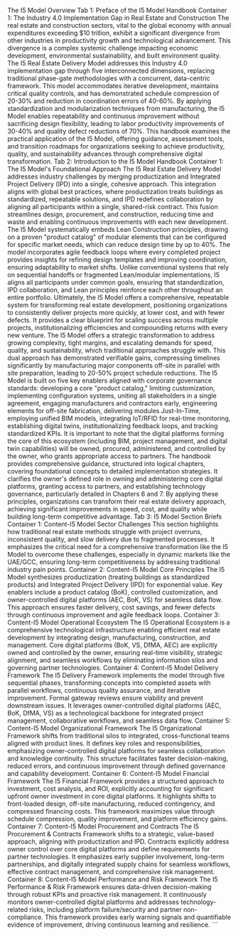 The I5 Model Overview
Tab 1: Preface of the I5 Model Handbook
Container 1: The Industry 4.0 Implementation Gap in Real Estate and Construction
The real estate and construction sectors, vital to the global economy with annual expenditures exceeding $10 trillion, exhibit a significant divergence from other industries in productivity growth and technological advancement. This divergence is a complex systemic challenge impacting economic development, environmental sustainability, and built environment quality. The I5 Real Estate Delivery Model addresses this Industry 4.0 implementation gap through five interconnected dimensions, replacing traditional phase-gate methodologies with a concurrent, data-centric framework. This model accommodates iterative development, maintains critical quality controls, and has demonstrated schedule compression of 20-30% and reduction in coordination errors of 40-60%. By applying standardization and modularization techniques from manufacturing, the I5 Model enables repeatability and continuous improvement without sacrificing design flexibility, leading to labor productivity improvements of 30-40% and quality defect reductions of 70%. This handbook examines the practical application of the I5 Model, offering guidance, assessment tools, and transition roadmaps for organizations seeking to achieve productivity, quality, and sustainability advances through comprehensive digital transformation.
Tab 2: Introduction to the I5 Model Handbook
Container 1: The I5 Model's Foundational Approach
The I5 Real Estate Delivery Model addresses industry challenges by merging productization and Integrated Project Delivery (IPD) into a single, cohesive approach. This integration aligns with global best practices, where productization treats buildings as standardized, repeatable solutions, and IPD redefines collaboration by aligning all participants within a single, shared-risk contract. This fusion streamlines design, procurement, and construction, reducing time and waste and enabling continuous improvements with each new development. The I5 Model systematically embeds Lean Construction principles, drawing on a proven "product catalog" of modular elements that can be configured for specific market needs, which can reduce design time by up to 40%.
The model incorporates agile feedback loops where every completed project provides insights for refining design templates and improving coordination, ensuring adaptability to market shifts. Unlike conventional systems that rely on sequential handoffs or fragmented Lean/modular implementations, I5 aligns all participants under common goals, ensuring that standardization, IPD collaboration, and Lean principles reinforce each other throughout an entire portfolio. Ultimately, the I5 Model offers a comprehensive, repeatable system for transforming real estate development, positioning organizations to consistently deliver projects more quickly, at lower cost, and with fewer defects. It provides a clear blueprint for scaling success across multiple projects, institutionalizing efficiencies and compounding returns with every new venture.
The I5 Model offers a strategic transformation to address growing complexity, tight margins, and escalating demands for speed, quality, and sustainability, which traditional approaches struggle with. This dual approach has demonstrated verifiable gains, compressing timelines significantly by manufacturing major components off-site in parallel with site preparation, leading to 20-50% project schedule reductions. The I5 Model is built on five key enablers aligned with corporate governance standards: developing a core "product catalog," limiting customization, implementing configuration systems, uniting all stakeholders in a single agreement, engaging manufacturers and contractors early, engineering elements for off-site fabrication, delivering modules Just-In-Time, employing unified BIM models, integrating IoT/RFID for real-time monitoring, establishing digital twins, institutionalizing feedback loops, and tracking standardized KPIs. It is important to note that the digital platforms forming the core of this ecosystem (including BIM, project management, and digital twin capabilities) will be owned, procured, administered, and controlled by the owner, who grants appropriate access to partners.
The handbook provides comprehensive guidance, structured into logical chapters, covering foundational concepts to detailed implementation strategies. It clarifies the owner's defined role in owning and administering core digital platforms, granting access to partners, and establishing technology governance, particularly detailed in Chapters 6 and 7. By applying these principles, organizations can transform their real estate delivery approach, achieving significant improvements in speed, cost, and quality while building long-term competitive advantage.
Tab 3: I5 Model Section Briefs
Container 1: Content-I5 Model Sector Challenges
This section highlights how traditional real estate methods struggle with project overruns, inconsistent quality, and slow delivery due to fragmented processes. It emphasizes the critical need for a comprehensive transformation like the I5 Model to overcome these challenges, especially in dynamic markets like the UAE/GCC, ensuring long-term competitiveness by addressing traditional industry pain points.
Container 2: Content-I5 Model Core Principles
The I5 Model synthesizes productization (treating buildings as standardized products) and Integrated Project Delivery (IPD) for exponential value. Key enablers include a product catalog (BoK), controlled customization, and owner-controlled digital platforms (AEC, BoK, VS) for seamless data flow. This approach ensures faster delivery, cost savings, and fewer defects through continuous improvement and agile feedback loops.
Container 3: Content-I5 Model Operational Ecosystem
The I5 Operational Ecosystem is a comprehensive technological infrastructure enabling efficient real estate development by integrating design, manufacturing, construction, and management. Core digital platforms (BoK, VS, DfMA, AEC) are explicitly owned and controlled by the owner, ensuring real-time visibility, strategic alignment, and seamless workflows by eliminating information silos and governing partner technologies.
Container 4: Content-I5 Model Delivery Framework
The I5 Delivery Framework implements the model through five sequential phases, transforming concepts into completed assets with parallel workflows, continuous quality assurance, and iterative improvement. Formal gateway reviews ensure viability and prevent downstream issues. It leverages owner-controlled digital platforms (AEC, BoK, DfMA, VS) as a technological backbone for integrated project management, collaborative workflows, and seamless data flow.
Container 5: Content-I5 Model Organizational Framework
The I5 Organizational Framework shifts from traditional silos to integrated, cross-functional teams aligned with product lines. It defines key roles and responsibilities, emphasizing owner-controlled digital platforms for seamless collaboration and knowledge continuity. This structure facilitates faster decision-making, reduced errors, and continuous improvement through defined governance and capability development.
Container 6: Content-I5 Model Financial Framework
The I5 Financial Framework provides a structured approach to investment, cost analysis, and ROI, explicitly accounting for significant upfront owner investment in core digital platforms. It highlights shifts to front-loaded design, off-site manufacturing, reduced contingency, and compressed financing costs. This framework maximizes value through schedule compression, quality improvement, and platform efficiency gains.
Container 7: Content-I5 Model Procurement and Contracts
The I5 Procurement & Contracts Framework shifts to a strategic, value-based approach, aligning with productization and IPD. Contracts explicitly address owner control over core digital platforms and define requirements for partner technologies. It emphasizes early supplier involvement, long-term partnerships, and digitally integrated supply chains for seamless workflows, effective contract management, and comprehensive risk management.
Container 8: Content-I5 Model Performance and Risk Framework
The I5 Performance & Risk Framework ensures data-driven decision-making through robust KPIs and proactive risk management. It continuously monitors owner-controlled digital platforms and addresses technology-related risks, including platform failure/security and partner non-compliance. This framework provides early warning signals and quantifiable evidence of improvement, driving continuous learning and resilience.
\`\`\`
